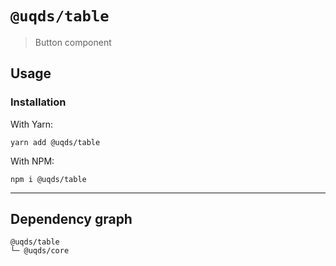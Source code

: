 # `@uqds/table`

> Button component

## Usage

### Installation

With Yarn:
```shell
yarn add @uqds/table
```

With NPM:
```shell
npm i @uqds/table
```

---

## Dependency graph

```shell
@uqds/table
└─ @uqds/core
```
